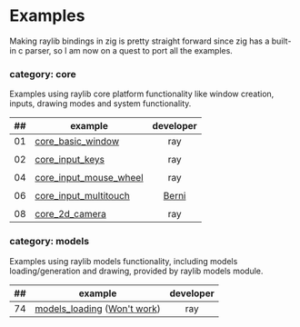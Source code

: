 # Examples
Making raylib bindings in zig is pretty straight forward since zig has a built-in c parser, so I am now on a quest to port all the examples.


### category: core

Examples using raylib core platform functionality like window creation, inputs, drawing modes and system functionality.

| ## | example  | developer  |
|----|----------|:----------:|
| 01 | [core_basic_window](core/basic_window.zig) | ray
|    |
| 02 | [core_input_keys](core/input_keys.zig) | ray
|    |
| 04 | [core_input_mouse_wheel](core/input_mouse_wheel.zig) | ray
|    |
| 06 | [core_input_multitouch](core/input_multitouch.zig) | [Berni](https://github.com/Berni8k)
|    |
| 08 | [core_2d_camera](core/2d_camera.zig) | ray

### category: models

Examples using raylib models functionality, including models loading/generation and drawing, provided by raylib models module.

| ## | example  | developer  |
|----|----------|:----------:|
| 74 | [models_loading](models/models_loading.zig) ([Won't work](https://github.com/G3bE/raylib-zig#Technical-restrictions)) | ray
